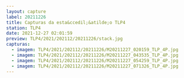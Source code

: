 ```yaml
---
layout: capture
label: 20211226
title: Capturas da esta&ccedil;&atilde;o TLP4
station: TLP4
date: 2021-12-27 02:01:59
preview: TLP4/2021/202112/20211226/stack.jpg
capturas:
  - imagem: TLP4/2021/202112/20211226/M20211227_020159_TLP_4P.jpg
  - imagem: TLP4/2021/202112/20211226/M20211227_043535_TLP_4P.jpg
  - imagem: TLP4/2021/202112/20211226/M20211227_054259_TLP_4P.jpg
  - imagem: TLP4/2021/202112/20211226/M20211227_071326_TLP_4P.jpg
---
```


